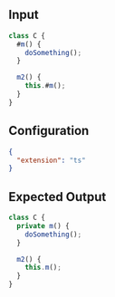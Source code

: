 
## Input
```javascript input
class C {
  #m() {
    doSomething();
  }

  m2() {
    this.#m();
  }
}
```

## Configuration
```json configuration
{
  "extension": "ts"
}
```

## Expected Output
```javascript expected output
class C {
  private m() {
    doSomething();
  }

  m2() {
    this.m();
  }
}
```
